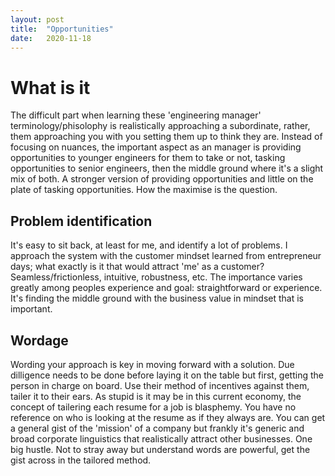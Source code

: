 ```yaml
---
layout:	post
title:	"Opportunities"
date:	2020-11-18
---
```


# What is it
The difficult part when learning these 'engineering manager' terminology/phisolophy is realistically approaching a subordinate, rather, them approaching you with you setting them up to think they are. Instead of focusing on nuances, the important aspect as an manager is providing opportunities to younger engineers for them to take or not, tasking opportunities to senior engineers, then the middle ground where it's a slight mix of both. A stronger version of providing opportunities and little on the plate of tasking opportunities. How the maximise is the question.

## Problem identification
It's easy to sit back, at least for me, and identify a lot of problems. I approach the system with the customer mindset learned from entrepreneur days; what exactly is it that would attract 'me' as a customer? Seamless/frictionless, intuitive, robustness, etc. The importance varies greatly among peoples experience and goal: straightforward or experience. It's finding the middle ground with the business value in mindset that is important.

## Wordage
Wording your approach is key in moving forward with a solution. Due dilligence needs to be done before laying it on the table but first, getting the person in charge on board. Use their method of incentives against them, tailer it to their ears. As stupid is it may be in this current economy, the concept of tailering each resume for a job is blasphemy. You have no reference on who is looking at the resume as if they always are. You can get a general gist of the 'mission' of a company but frankly it's generic and broad corporate linguistics that realistically attract other businesses. One big hustle. Not to stray away but understand words are powerful, get the gist across in the tailored method.